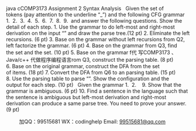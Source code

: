 java cCOMP3173 Assignment 2 Syntax Analysis
 
Given the set of tokens (pay attention to the underline “_”) and the following CFG grammar
1. ​
2. ​
3. ​
4. ​
5. ​
6. ​
7. ​
8. ​
9. ​
and answer the following questions. Show the detail of each step.
1. Use the grammar to do left-most and right-most derivation on the input “” and draw the parse tree.(12 pt)
2. Eliminate the left recursions. (6 pt)
3. Base on the grammar without left recursions from Q2, left factorize the grammar. (6 pt)
4. Base on the grammar from Q3, find the set and the set. (10 pt)
5. Base on the grammar f代 写COMP3173 、 Java/c++
代做程序编程语言rom Q3, construct the parsing table. (8 pt)
6. Base on the original grammar, construct the DFA from the set of items. (18 pt)
7. Convert the DFA from Q6 to an parsing table. (15 pt)
8. Use the parsing table to parse “”. Show the configuration and the output for each step. (10 pt)
 
Given the grammar
1. 
2. 
 
9. Show that the grammar is ambiguous. (6 pt)
10. Find a sentence in the language such that the sentence is ambiguous but left-most derivation and right-most derivation can produce a same parse tree. You need to prove your answer. (9 pt)

         
加QQ：99515681  WX：codinghelp  Email: 99515681@qq.com
